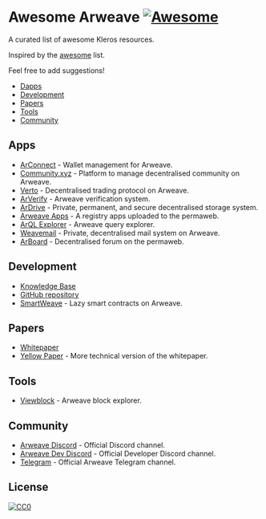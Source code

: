 # Awesome Arweave [![Awesome](https://cdn.rawgit.com/sindresorhus/awesome/d7305f38d29fed78fa85652e3a63e154dd8e8829/media/badge.svg)](https://github.com/sindresorhus/awesome)
A curated list of awesome Kleros resources.

Inspired by the [awesome](https://github.com/sindresorhus/awesome) list.

Feel free to add suggestions!

 * [Dapps](#dapps)
 * [Development](#development)
 * [Papers](#papers)
 * [Tools](#tools)
 * [Community](#community)
  
## Apps
* [ArConnect](https://arconnect.io/) - Wallet management for Arweave.
* [Community.xyz](https://community.xyz/) - Platform to manage decentralised community on Arweave.
* [Verto](https://verto.exchange/) - Decentralised trading protocol on Arweave.
* [ArVerify](https://arverify.org/) - Arweave verification system.
* [ArDrive](https://ardrive.io/) - Private, permanent, and secure decentralised storage system.
* [Arweave Apps](http://arweaveapps.com/) - A registry apps uploaded to the permaweb.
* [ArQL Explorer](https://24hdil5gprmlvukntcaulstyvdb5umxcl5xfkjih3jvkf6jb4t2a.arweave.net/1w40L6Z8WLrRTZiBRcp4qMPaMuJfblUlB9pqovkh5PQ) - Arweave query explorer.
* [Weavemail](https://weavemail.app/) - Private, decentralised mail system on Arweave.
* [ArBoard](https://u342fo4eteuqdfqbrdvs23ge7zrdxuxnp274zsgnb4lgweqykemq.arweave.net/pvmiu4SZKQGWAYjrLWzE_mI70u1-v8zIzQ8WaxIYURk) - Decentralised forum on the permaweb.

## Development
* [Knowledge Base](https://docs.arweave.org/info/)
* [GitHub repository](https://github.com/ArweaveTeam/)
* [SmartWeave](https://github.com/ArweaveTeam/SmartWeave) - Lazy smart contracts on Arweave.

## Papers
* [Whitepaper](https://www.arweave.org/whitepaper.pdf)
* [Yellow Paper](https://www.arweave.org/yellow-paper.pdf) - More technical version of the whitepaper.

## Tools
* [Viewblock](https://viewblock.io/arweave) - Arweave block explorer.

## Community
* [Arweave Discord](https://discord.gg/E5pTwGtZju) - Official Discord channel.
* [Arweave Dev Discord](https://discord.gg/cphc4ZKNW2) - Official Developer Discord channel.
* [Telegram](https://t.me/arweave) - Official Arweave Telegram channel.

## License
[![CC0](https://licensebuttons.net/p/zero/1.0/88x31.png)](https://creativecommons.org/publicdomain/zero/1.0/)

